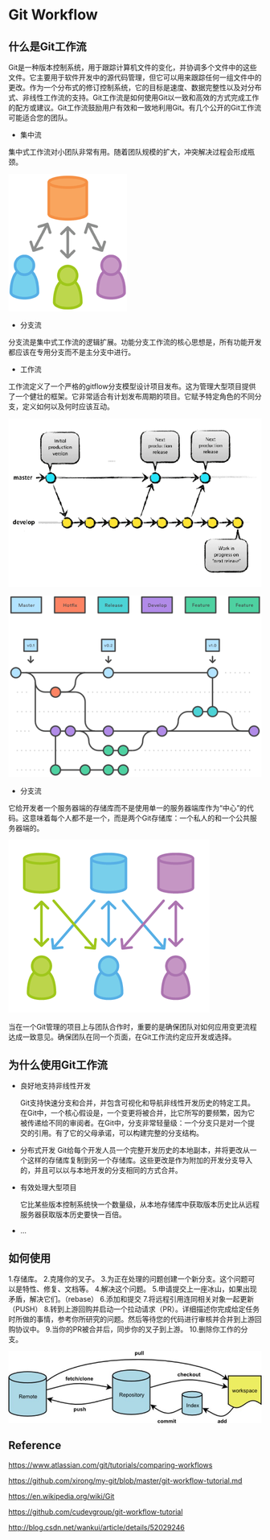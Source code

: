 ﻿Git Workflow
==================

## 什么是Git工作流 ##

  Git是一种版本控制系统，用于跟踪计算机文件的变化，并协调多个文件中的这些文件。它主要用于软件开发中的源代码管理，但它可以用来跟踪任何一组文件中的更改。作为一个分布式的修订控制系统，它的目标是速度、数据完整性以及对分布式、非线性工作流的支持。Git工作流是如何使用Git以一致和高效的方式完成工作的配方或建议。Git工作流鼓励用户有效和一致地利用Git。有几个公开的Git工作流可能适合您的团队。

- 集中流

 集中式工作流对小团队非常有用。随着团队规模的扩大，冲突解决过程会形成瓶颈。

 ![centralized flow](https://github.com/LLYYXX/HomeworkII/raw/master/image/centralized_workflow.png)

- 分支流

 分支流是集中式工作流的逻辑扩展。功能分支工作流的核心思想是，所有功能开发都应该在专用分支而不是主分支中进行。


- 工作流

 工作流定义了一个严格的gitflow分支模型设计项目发布。这为管理大型项目提供了一个健壮的框架。它非常适合有计划发布周期的项目。它赋予特定角色的不同分支，定义如何以及何时应该互动。 

![git_flow](image/git_flow1.png)

![git_flow](image/git_flow2.png)

- 分支流

 它给开发者一个服务器端的存储库而不是使用单一的服务器端库作为“中心”的代码。这意味着每个人都不是一个，而是两个Git存储库：一个私人的和一个公共服务器端的。 

![forking_workflow](https://github.com/LLYYXX/HomeworkII/raw/master/image/forking_workflow.png) 

 当在一个Git管理的项目上与团队合作时，重要的是确保团队对如何应用变更流程达成一致意见。确保团队在同一个页面，在Git工作流约定应开发或选择。 



## 为什么使用Git工作流 ##

- 良好地支持非线性开发
  
  Git支持快速分支和合并，并包含可视化和导航非线性开发历史的特定工具。在Git中，一个核心假设是，一个变更将被合并，比它所写的要频繁，因为它被传递给不同的审阅者。在Git中，分支非常轻量级：一个分支只是对一个提交的引用。有了它的父母承诺，可以构建完整的分支结构。

- 分布式开发  Git给每个开发人员一个完整开发历史的本地副本，并将更改从一个这样的存储库复制到另一个存储库。这些更改是作为附加的开发分支导入的，并且可以以与本地开发的分支相同的方式合并。

- 有效处理大型项目

  它比某些版本控制系统快一个数量级，从本地存储库中获取版本历史比从远程服务器获取版本历史要快一百倍。

- ...

## 如何使用 ##

1.存储库。
2.克隆你的叉子。
3.为正在处理的问题创建一个新分支。这个问题可以是特性、修复、文档等。
4.解决这个问题。
5.申请提交上一座冰山，如果出现矛盾，解决它们。（rebase）
6.添加和提交
7.将远程引用连同相关对象一起更新（PUSH）
8.转到上游回购并启动一个拉动请求（PR）。详细描述你完成给定任务时所做的事情，参考你所研究的问题。然后等待您的代码进行审核并合并到上游回购协议中。
9.当你的PR被合并后，同步你的叉子到上游。
10.删除你工作的分支。

![git_how](image/git_how.jpg)

## Reference ##

https://www.atlassian.com/git/tutorials/comparing-workflows

https://github.com/xirong/my-git/blob/master/git-workflow-tutorial.md

https://en.wikipedia.org/wiki/Git

https://github.com/cudevgroup/git-workflow-tutorial

http://blog.csdn.net/wankui/article/details/52029246





